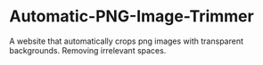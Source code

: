 # Automatic-PNG-Image-Trimmer
A website that automatically crops png images with transparent backgrounds. Removing irrelevant spaces.
